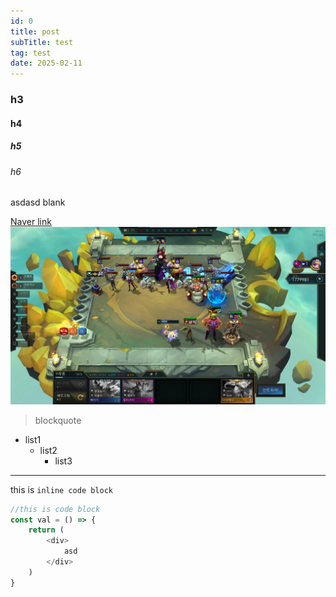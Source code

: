 ```yaml
---
id: 0
title: post
subTitle: test
tag: test
date: 2025-02-11
---
```




### h3
#### h4
##### h5
###### h6
asdasd
blank

[Naver link](https://www.naver.com)
![](src/posts/post_asset/5cost.png)

> blockquote

- list1
  - list2
    - list3

---

this is `inline code block`

```javascript
//this is code block
const val = () => {
    return (
        <div>
            asd
        </div>
    )
}
```

